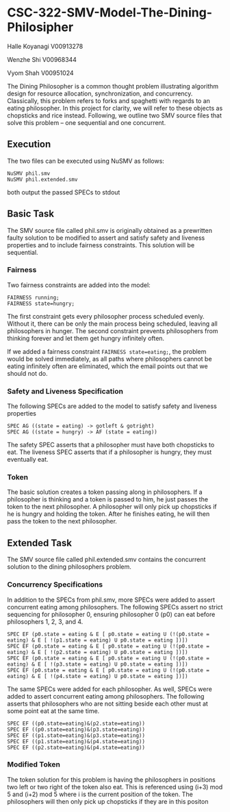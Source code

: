 # CSC-322-SMV-Model-The-Dining-Philosipher

Halle Koyanagi V00913278

Wenzhe Shi V00968344

Vyom Shah V00951024

The Dining Philosopher is a common thought problem illustrating algorithm design for resource allocation, synchronization, and concurrency. Classically, this problem refers to forks and spaghetti with regards to an eating philosopher. In this project for clarity, we will refer to these objects as chopsticks and rice instead. Following, we outline two SMV source files that solve this problem – one sequential and one concurrent.

## Execution

The two files can be executed using NuSMV as follows:

```smv
NuSMV phil.smv
NuSMV phil.extended.smv
```

both output the passed SPECs to stdout

## Basic Task

The SMV source file called phil.smv is originally obtained as a prewritten faulty solution to be modified to assert and satisfy safety and liveness properties and to include fairness constraints. This solution will be sequential.

### Fairness

Two fairness constraints are added into the model:

```
FAIRNESS running;
FAIRNESS state=hungry;
```

The first constraint gets every philosopher process scheduled evenly. Without it, there can be only the main process being scheduled, leaving all philosophers in hunger. The second constraint prevents philosophers from thinking forever and let them get hungry infinitely often.

If we added a fairness constraint `FAIRNESS state=eating;`, the problem would be solved immediately, as all paths where philosophers cannot be eating infinitely often are eliminated, which the email points out that we should not do.

### Safety and Liveness Specification

The following SPECs are added to the model to satisfy safety and liveness properties

```
SPEC AG ((state = eating) -> gotleft & gotright)
SPEC AG ((state = hungry) -> AF (state = eating))
```

The safety SPEC asserts that a philosopher must have both chopsticks to eat. The liveness SPEC asserts that if a philosopher is hungry, they must eventually eat.

### Token

The basic solution creates a token passing along in philosophers. If a philosopher is thinking and a token is passed to him, he just passes the token to the next philosopher. A philosopher will only pick up chopsticks if he is hungry and holding the token. After he finishes eating, he will then pass the token to the next philosopher.

## Extended Task

The SMV source file called phil.extended.smv contains the concurrent solution to the dining philosophers problem.

### Concurrency Specifications

In addition to the SPECs from phil.smv, more SPECs were added to assert concurrent eating among philosophers. The following SPECs assert no strict sequencing for philosopher 0, ensuring philosopher 0 (p0) can eat before philosophers 1, 2, 3, and 4.

```
SPEC EF (p0.state = eating & E [ p0.state = eating U (!(p0.state = eating) & E [ !(p1.state = eating) U p0.state = eating ])]) 
SPEC EF (p0.state = eating & E [ p0.state = eating U (!(p0.state = eating) & E [ !(p2.state = eating) U p0.state = eating ])]) 
SPEC EF (p0.state = eating & E [ p0.state = eating U (!(p0.state = eating) & E [ !(p3.state = eating) U p0.state = eating ])]) 
SPEC EF (p0.state = eating & E [ p0.state = eating U (!(p0.state = eating) & E [ !(p4.state = eating) U p0.state = eating ])])
```

The same SPECs were added for each philosopher.
As well, SPECs were added to assert concurrent eating among philosophers. The following asserts that philosophers who are not sitting beside each other must at some point eat at the same time.

```
SPEC EF ((p0.state=eating)&(p2.state=eating))
SPEC EF ((p0.state=eating)&(p3.state=eating))
SPEC EF ((p1.state=eating)&(p3.state=eating))
SPEC EF ((p1.state=eating)&(p4.state=eating))
SPEC EF ((p2.state=eating)&(p4.state=eating))
```

### Modified Token

The token solution for this problem is having the philosophers in positions two left or two right of the token also eat. This is referenced using (i+3) mod 5 and (i+2) mod 5 where i is the current position of the token. The philosophers will then only pick up chopsticks if they are in this positon